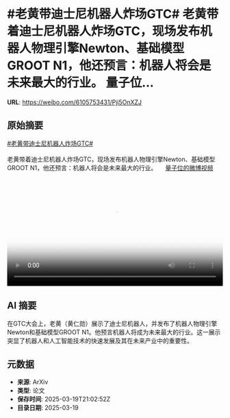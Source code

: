 # #老黄带迪士尼机器人炸场GTC# 老黄带着迪士尼机器人炸场GTC，现场发布机器人物理引擎Newton、基础模型GROOT N1，他还预言：机器人将会是未来最大的行业。 量子位...

**URL**: https://weibo.com/6105753431/Pji5OnXZJ

## 原始摘要

<a href="https://m.weibo.cn/search?containerid=231522type%3D1%26t%3D10%26q%3D%23%E8%80%81%E9%BB%84%E5%B8%A6%E8%BF%AA%E5%A3%AB%E5%B0%BC%E6%9C%BA%E5%99%A8%E4%BA%BA%E7%82%B8%E5%9C%BAGTC%23&amp;extparam=%23%E8%80%81%E9%BB%84%E5%B8%A6%E8%BF%AA%E5%A3%AB%E5%B0%BC%E6%9C%BA%E5%99%A8%E4%BA%BA%E7%82%B8%E5%9C%BAGTC%23" data-hide=""><span class="surl-text">#老黄带迪士尼机器人炸场GTC#</span></a> <br><br>老黄带着迪士尼机器人炸场GTC，现场发布机器人物理引擎Newton、基础模型GROOT N1，他还预言：机器人将会是未来最大的行业。 <a href="https://video.weibo.com/show?fid=1034:5145976109989898" data-hide=""><span class="url-icon"><img style="width: 1rem;height: 1rem" src="https://h5.sinaimg.cn/upload/2015/09/25/3/timeline_card_small_video_default.png" referrerpolicy="no-referrer"></span><span class="surl-text">量子位的微博视频</span></a> <br clear="both"><div style="clear: both"></div><video controls="controls" poster="https://tvax1.sinaimg.cn/orj480/006Fd7o3ly1hzmgg1jtfrj30u01hc0uh.jpg" style="width: 100%"><source src="https://f.video.weibocdn.com/o0/nD6GSYJdlx08mNFZsn2o01041200j15G0E010.mp4?label=mp4_720p&amp;template=720x1280.24.0&amp;ori=0&amp;ps=1Cx9YB1mmR49jS&amp;Expires=1742421727&amp;ssig=vb0elFwd7S&amp;KID=unistore,video"><source src="https://f.video.weibocdn.com/o0/Mu45wiRxlx08mNFZbnTa01041200bt9O0E010.mp4?label=mp4_hd&amp;template=540x960.24.0&amp;ori=0&amp;ps=1Cx9YB1mmR49jS&amp;Expires=1742421727&amp;ssig=olUkLD1FOJ&amp;KID=unistore,video"><source src="https://f.video.weibocdn.com/o0/5tWdyuSulx08mNFYMkbe010412006mq50E010.mp4?label=mp4_ld&amp;template=360x640.24.0&amp;ori=0&amp;ps=1Cx9YB1mmR49jS&amp;Expires=1742421727&amp;ssig=ltHUc2t1yH&amp;KID=unistore,video"><p>视频无法显示，请前往<a href="https://video.weibo.com/show?fid=1034%3A5145976109989898" target="_blank" rel="noopener noreferrer">微博视频</a>观看。</p></video>

## AI 摘要

在GTC大会上，老黄（黄仁勋）展示了迪士尼机器人，并发布了机器人物理引擎Newton和基础模型GROOT N1。他预言机器人将成为未来最大的行业。这一展示突显了机器人和人工智能技术的快速发展及其在未来产业中的重要性。

## 元数据

- **来源**: ArXiv
- **类型**: 论文
- **保存时间**: 2025-03-19T21:02:52Z
- **目录日期**: 2025-03-19
